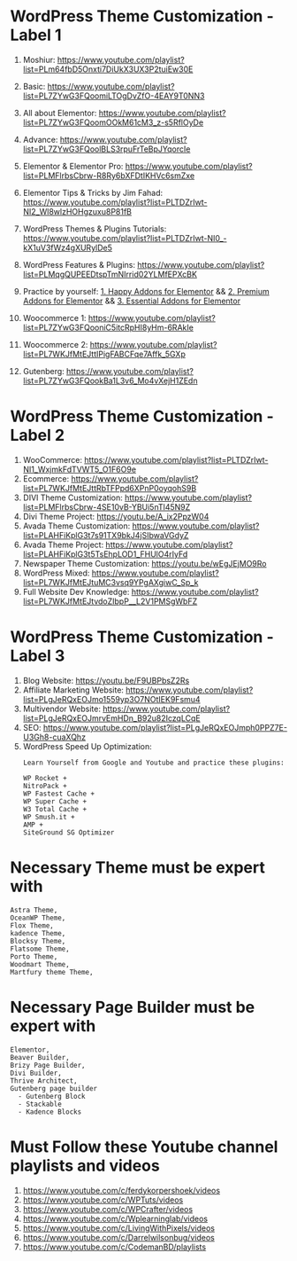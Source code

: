 
# WordPress Theme Customization - Label 1

1. Moshiur: https://www.youtube.com/playlist?list=PLm64fbD5Onxti7DiUkX3UX3P2tuiEw30E

2. Basic: https://www.youtube.com/playlist?list=PL7ZYwG3FQoomiLTOgDvZfO-4EAY9T0NN3

3. All about Elementor: https://www.youtube.com/playlist?list=PL7ZYwG3FQoomOOkM61cM3_z-s5RflOyDe

4. Advance: https://www.youtube.com/playlist?list=PL7ZYwG3FQoolBLS3rpuFrTeBpJYqorcIe

5. Elementor & Elementor Pro: https://www.youtube.com/playlist?list=PLMFlrbsCbrw-R8Ry6bXFDtIKHVc6smZxe

6. Elementor Tips & Tricks by Jim Fahad: https://www.youtube.com/playlist?list=PLTDZrIwt-NI2_Wl8wlzHOHgzuxu8P81fB

7. WordPress Themes & Plugins Tutorials: https://www.youtube.com/playlist?list=PLTDZrIwt-NI0_-kX1uV3fWz4gXURylDe5

8. WordPress Features & Plugins: https://www.youtube.com/playlist?list=PLMqgQUPEEDtspTmNIrrid02YLMfEPXcBK

9. Practice by yourself: [1. Happy Addons for Elementor](https://wordpress.org/plugins/happy-elementor-addons/) && [2. Premium Addons for Elementor](https://wordpress.org/plugins/premium-addons-for-elementor/) && [3. Essential Addons for Elementor](https://wordpress.org/plugins/essential-addons-for-elementor-lite/)

10. Woocommerce 1: https://www.youtube.com/playlist?list=PL7ZYwG3FQooniC5itcRpHI8yHm-6RAkIe

11. Woocommerce 2: https://www.youtube.com/playlist?list=PL7WKJfMtEJttIPigFABCFqe7Affk_5GXp

12. Gutenberg: https://www.youtube.com/playlist?list=PL7ZYwG3FQookBa1L3v6_Mo4vXejH1ZEdn

# WordPress Theme Customization - Label 2
1. WooCommerce: https://www.youtube.com/playlist?list=PLTDZrIwt-NI1_WxjmkFdTVWT5_O1F6O9e
2. Ecommerce: https://www.youtube.com/playlist?list=PL7WKJfMtEJttRbTFPpd6XPnP0oyqohS9B
3. DIVI Theme Customization: https://www.youtube.com/playlist?list=PLMFlrbsCbrw-4SE10vB-YBUi5nTl45N9Z
4. Divi Theme Project: https://youtu.be/A_ix2PpzW04
5. Avada Theme Customization: https://www.youtube.com/playlist?list=PLAHFiKplG3t7s91TX9bkJ4jSIbwaVGdyZ
6. Avada Theme Project: https://www.youtube.com/playlist?list=PLAHFiKplG3t5TsEhpLOD1_FHUlO4rIyFd
7. Newspaper Theme Customization: https://youtu.be/wEgJEjMO9Ro
8. WordPress Mixed: https://www.youtube.com/playlist?list=PL7WKJfMtEJtuMC3vsq9YPgAXgiwC_Sp_k
9. Full Website Dev Knowledge: https://www.youtube.com/playlist?list=PL7WKJfMtEJtvdoZIbpP__L2V1PMSgWbFZ

# WordPress Theme Customization - Label 3
1. Blog Website: https://youtu.be/F9UBPbsZ2Rs
2. Affiliate Marketing Website: https://www.youtube.com/playlist?list=PLgJeRQxEOJmo1559yp3O7NOtIEK9Fsmu4
3. Multivendor Website: https://www.youtube.com/playlist?list=PLgJeRQxEOJmrvEmHDn_B92u82IczqLCqE
4. SEO: https://www.youtube.com/playlist?list=PLgJeRQxEOJmph0PPZ7E-U3Gh8-cuaXQhz
5. WordPress Speed Up Optimization: 
   ``` 
   Learn Yourself from Google and Youtube and practice these plugins: 
   
   WP Rocket + 
   NitroPack + 
   WP Fastest Cache + 
   WP Super Cache + 
   W3 Total Cache + 
   WP Smush.it + 
   AMP +
   SiteGround SG Optimizer 
   ```

# Necessary Theme must be expert with
```
Astra Theme, 
OceanWP Theme, 
Flox Theme, 
kadence Theme,
Blocksy Theme,
Flatsome Theme,
Porto Theme, 
Woodmart Theme, 
Martfury theme Theme, 
```
# Necessary Page Builder must be expert with
```
Elementor, 
Beaver Builder, 
Brizy Page Builder, 
Divi Builder, 
Thrive Architect, 
Gutenberg page builder
  - Gutenberg Block
  - Stackable
  - Kadence Blocks
```

# Must Follow these Youtube channel playlists and videos
1. https://www.youtube.com/c/ferdykorpershoek/videos
2. https://www.youtube.com/c/WPTuts/videos
3. https://www.youtube.com/c/WPCrafter/videos
4. https://www.youtube.com/c/Wplearninglab/videos
5. https://www.youtube.com/c/LivingWithPixels/videos
6. https://www.youtube.com/c/Darrelwilsonbug/videos
7. https://www.youtube.com/c/CodemanBD/playlists

